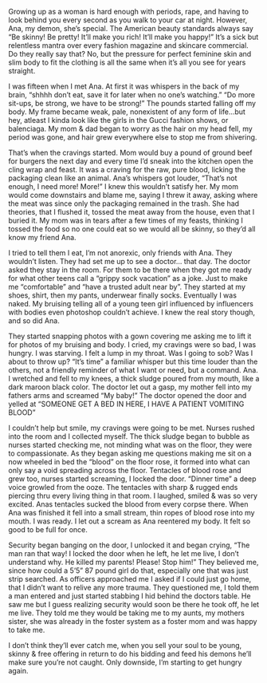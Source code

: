Growing up as a woman is hard enough with periods, rape, and having to look behind you every second as you walk to your car at night. However, Ana, my demon, she’s special. The American beauty standards always say “Be skinny! Be pretty! It’ll make you rich! It’ll make you happy!” It’s a sick but relentless mantra over every fashion magazine and skincare commercial. Do they really say that? No, but the pressure for perfect feminine skin and slim body to fit the clothing is all the same when it’s all you see for years straight. 

I was fifteen when I met Ana. At first it was whispers in the back of my brain, “shhhh don’t eat, save it for later when no one’s watching.” “Do more sit-ups, be strong, we have to be strong!” The pounds started falling off my body. My frame became weak, pale, nonexistent of any form of life…but hey, atleast I kinda look like the girls in the Gucci fashion shows, or balenciaga. My mom & dad began to worry as the hair on my head fell, my period was gone, and hair grew everywhere else to stop me from shivering. 

That’s when the cravings started. Mom would buy a pound of ground beef for burgers the next day and every time I’d sneak into the kitchen open the cling wrap and feast. It was a craving for the raw, pure blood, licking the packaging clean like an animal. Ana’s whispers got louder, “That’s not enough, I need more! More!” I knew this wouldn’t satisfy her. My mom would come downstairs and blame me, saying I threw it away, asking where the meat was since only the packaging remained in the trash. She had theories, that I flushed it, tossed the meat away from the house, even that I buried it. My mom was in tears after a few times of my feasts, thinking I tossed the food so no one could eat so we would all be skinny, so they’d all know my friend Ana.

I tried to tell them I eat, I’m not anorexic, only friends with Ana. They wouldn’t listen. They had set me up to see a doctor… that day. The doctor asked they stay in the room. For them to be there when they got me ready for what other teens call a “grippy sock vacation” as a joke. Just to make me “comfortable” and “have a trusted adult near by”. They started at my shoes, shirt, then my pants, underwear finally socks. Eventually I was naked. My bruising telling all of a young teen girl influenced by influencers with bodies even photoshop couldn’t achieve. I knew the real story though, and so did Ana. 

They started snapping photos with a gown covering me asking me to lift it for photos of my bruising and body. I cried, my cravings were so bad, I was hungry. I was starving. I felt a lump in my throat. Was I going to sob? Was I about to throw up? “It’s time” a familiar whisper but this time louder than the others, not a friendly reminder of what I want or need, but a command. Ana. I wretched and fell to my knees, a thick sludge poured from my mouth, like a dark maroon black color. The doctor let out a gasp, my mother fell into my fathers arms and screamed “My baby!” The doctor opened the door and yelled at “SOMEONE GET A BED IN HERE, I HAVE A PATIENT VOMITING BLOOD” 

I couldn’t help but smile, my cravings were going to be met. Nurses rushed into the room and I collected myself. The thick sludge began to bubble as nurses started checking me, not minding what was on the floor, they were to compassionate. As they began asking me questions making me sit on a now wheeled in bed the “blood” on the floor rose, it formed into what can only say a void spreading across the floor. Tentacles of blood rose and grew too, nurses started screaming, I locked the door. “Dinner time” a deep voice growled from the ooze. The tentacles with sharp & rugged ends piercing thru every living thing in that room. I laughed, smiled & was so very excited. Anas tentacles sucked the blood from every corpse there. When Ana was finished it fell into a small stream, thin ropes of blood rose into my mouth. I was ready. I let out a scream as Ana reentered my body. It felt so good to be full for once. 

Security began banging on the door, I unlocked it and began crying, “The man ran that way! I locked the door when he left, he let me live, I don’t understand why. He killed my parents! Please! Stop him!” They believed me, since how could a 5’5” 87 pound girl do that, especially one that was just strip searched. As officers approached me I asked if I could just go home, that I didn’t want to relive any more trauma. They questioned me, I told them a man entered and just started stabbing I hid behind the doctors table. He saw me but I guess realizing security would soon be there he took off, he let me live. They told me they would be taking me to my aunts, my mothers sister, she was already in the foster system as a foster mom and was happy to take me. 

I don’t think they’ll ever catch me, when you sell your soul to be young, skinny & free offering in return to do his bidding and feed his demons he’ll make sure you’re not caught. Only downside, I’m starting to get hungry again.